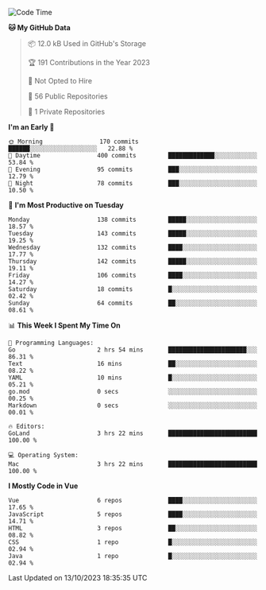 <!--START_SECTION:waka-->
![Code Time](http://img.shields.io/badge/Code%20Time-896%20hrs%2044%20mins-blue)

**🐱 My GitHub Data** 

> 📦 12.0 kB Used in GitHub's Storage 
 > 
> 🏆 191 Contributions in the Year 2023
 > 
> 🚫 Not Opted to Hire
 > 
> 📜 56 Public Repositories 
 > 
> 🔑 1 Private Repositories 
 > 
**I'm an Early 🐤** 

```text
🌞 Morning                170 commits         ██████░░░░░░░░░░░░░░░░░░░   22.88 % 
🌆 Daytime                400 commits         █████████████░░░░░░░░░░░░   53.84 % 
🌃 Evening                95 commits          ███░░░░░░░░░░░░░░░░░░░░░░   12.79 % 
🌙 Night                  78 commits          ███░░░░░░░░░░░░░░░░░░░░░░   10.50 % 
```
📅 **I'm Most Productive on Tuesday** 

```text
Monday                   138 commits         █████░░░░░░░░░░░░░░░░░░░░   18.57 % 
Tuesday                  143 commits         █████░░░░░░░░░░░░░░░░░░░░   19.25 % 
Wednesday                132 commits         ████░░░░░░░░░░░░░░░░░░░░░   17.77 % 
Thursday                 142 commits         █████░░░░░░░░░░░░░░░░░░░░   19.11 % 
Friday                   106 commits         ████░░░░░░░░░░░░░░░░░░░░░   14.27 % 
Saturday                 18 commits          █░░░░░░░░░░░░░░░░░░░░░░░░   02.42 % 
Sunday                   64 commits          ██░░░░░░░░░░░░░░░░░░░░░░░   08.61 % 
```


📊 **This Week I Spent My Time On** 

```text
💬 Programming Languages: 
Go                       2 hrs 54 mins       ██████████████████████░░░   86.31 % 
Text                     16 mins             ██░░░░░░░░░░░░░░░░░░░░░░░   08.22 % 
YAML                     10 mins             █░░░░░░░░░░░░░░░░░░░░░░░░   05.21 % 
go.mod                   0 secs              ░░░░░░░░░░░░░░░░░░░░░░░░░   00.25 % 
Markdown                 0 secs              ░░░░░░░░░░░░░░░░░░░░░░░░░   00.01 % 

🔥 Editors: 
GoLand                   3 hrs 22 mins       █████████████████████████   100.00 % 

💻 Operating System: 
Mac                      3 hrs 22 mins       █████████████████████████   100.00 % 
```

**I Mostly Code in Vue** 

```text
Vue                      6 repos             ████░░░░░░░░░░░░░░░░░░░░░   17.65 % 
JavaScript               5 repos             ████░░░░░░░░░░░░░░░░░░░░░   14.71 % 
HTML                     3 repos             ██░░░░░░░░░░░░░░░░░░░░░░░   08.82 % 
CSS                      1 repo              █░░░░░░░░░░░░░░░░░░░░░░░░   02.94 % 
Java                     1 repo              █░░░░░░░░░░░░░░░░░░░░░░░░   02.94 % 
```




 Last Updated on 13/10/2023 18:35:35 UTC
<!--END_SECTION:waka-->
